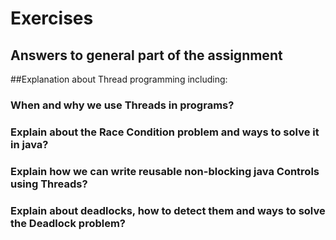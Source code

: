 # Exercises

## Answers to general part of the assignment

##Explanation about Thread programming including:

### When and why we use Threads in programs?

### Explain about the Race Condition problem and ways to solve it in java?

### Explain how we can write reusable non-blocking java Controls using Threads?

### Explain about deadlocks, how to detect them and ways to solve the Deadlock problem?

